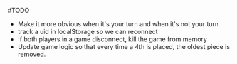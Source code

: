 #TODO
* Make it more obvious when it's your turn and when it's not your turn
* track a uid in localStorage so we can reconnect
* If both players in a game disconnect, kill the game from memory
* Update game logic so that every time a 4th is placed, the oldest piece is removed.